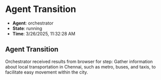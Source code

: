 # Agent Transition

- **Agent**: orchestrator
- **State**: running
- **Time**: 3/26/2025, 11:32:28 AM

## Agent Transition

Orchestrator received results from browser for step: Gather information about local transportation in Chennai, such as metro, buses, and taxis, to facilitate easy movement within the city.

